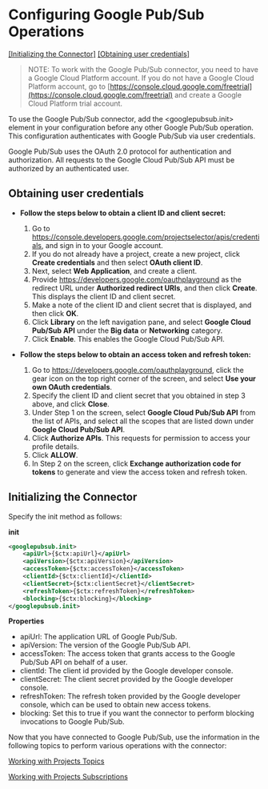# Configuring Google Pub/Sub Operations

[[Initializing the Connector]](#initializing-the-connector)  [[Obtaining user credentials]](#obtaining-user-credentials)

> NOTE: To work with the Google Pub/Sub connector, you need to have a Google Cloud Platform account. If you do not have a Google Cloud Platform account, go to [https://console.cloud.google.com/freetrial](https://console.cloud.google.com/freetrial) and create a Google Cloud Platform trial account.

To use the Google Pub/Sub connector, add the <googlepubsub.init> element in your configuration before any other Google Pub/Sub operation. This configuration authenticates with Google Pub/Sub via user credentials.

Google Pub/Sub uses the OAuth 2.0 protocol for authentication and authorization. All requests to the Google Cloud Pub/Sub API must be authorized by an authenticated user.

## Obtaining user credentials

* **Follow the steps below to obtain a client ID and client secret:**

    1. Go to https://console.developers.google.com/projectselector/apis/credentials, and sign in to your Google account. 
    2. If you do not already have a project, create a new project, click **Create credentials** and then select **OAuth client ID**.
    3. Next, select **Web Application**, and create a client. 
    4. Provide  https://developers.google.com/oauthplayground as the redirect URL under **Authorized redirect URIs**, and then click **Create**. This displays the client ID and client secret.
    5. Make a note of the client ID and client secret that is displayed, and then click **OK**.
    6. Click **Library** on the left navigation pane, and select **Google Cloud Pub/Sub API** under the **Big data** or **Networking** category. 
    7. Click **Enable**. This enables the Google Cloud Pub/Sub API.

* **Follow the steps below to obtain an access token and refresh token:**

    1. Go to https://developers.google.com/oauthplayground, click the gear icon on the top right corner of the screen, and select **Use your own OAuth credentials**. 
    2. Specify the client ID and client secret that you obtained in step 3 above, and click **Close**.
    3. Under Step 1 on the screen, select **Google Cloud Pub/Sub API** from the list of APIs, and select all the scopes that are listed down under **Google Cloud Pub/Sub API**.
    4. Click **Authorize APIs**. This requests for permission to access your profile details.
    5. Click **ALLOW**.
    6. In Step 2 on the screen, click **Exchange authorization code for tokens** to generate and view the access token and refresh token. 

## Initializing the Connector
Specify the init method as follows:

**init**
```xml
<googlepubsub.init>
    <apiUrl>{$ctx:apiUrl}</apiUrl>
    <apiVersion>{$ctx:apiVersion}</apiVersion>
    <accessToken>{$ctx:accessToken}</accessToken>
    <clientId>{$ctx:clientId}</clientId>
    <clientSecret>{$ctx:clientSecret}</clientSecret>
    <refreshToken>{$ctx:refreshToken}</refreshToken>
    <blocking>{$ctx:blocking}</blocking>
</googlepubsub.init>
```
**Properties** 
* apiUrl: The application URL of Google Pub/Sub. 
* apiVersion: The version of the Google Pub/Sub API.
* accessToken: The access token that grants access to the Google Pub/Sub API on behalf of a user.
* clientId: The client id provided by the Google developer console.
* clientSecret: The client secret provided by the Google developer console.
* refreshToken: The refresh token provided by the Google developer console, which can be used to obtain new access tokens.
* blocking: Set this to true if you want the connector to perform blocking invocations to Google Pub/Sub.

Now that you have connected to Google Pub/Sub, use the information in the following topics to perform various operations with the connector:

[Working with Projects Topics](topics.md)

[Working with Projects Subscriptions](subscriptions.md)
